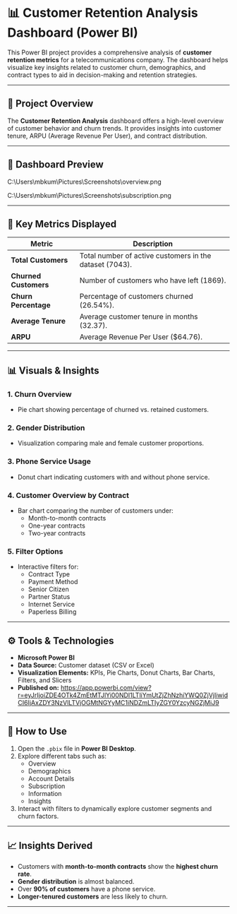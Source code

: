 # 📊 Customer Retention Analysis Dashboard (Power BI)

This Power BI project provides a comprehensive analysis of **customer retention metrics** for a telecommunications company. The dashboard helps visualize key insights related to customer churn, demographics, and contract types to aid in decision-making and retention strategies.

---

## 📁 Project Overview

The **Customer Retention Analysis** dashboard offers a high-level overview of customer behavior and churn trends. It provides insights into customer tenure, ARPU (Average Revenue Per User), and contract distribution.

---

## 📸 Dashboard Preview
C:\Users\mbkum\Pictures\Screenshots\overview.png

C:\Users\mbkum\Pictures\Screenshots\subscription.png

---

## 🧩 Key Metrics Displayed

| Metric | Description |
|--------|--------------|
| **Total Customers** | Total number of active customers in the dataset (7043). |
| **Churned Customers** | Number of customers who have left (1869). |
| **Churn Percentage** | Percentage of customers churned (26.54%). |
| **Average Tenure** | Average customer tenure in months (32.37). |
| **ARPU** | Average Revenue Per User ($64.76). |

---

## 📊 Visuals & Insights

### 1. **Churn Overview**
- Pie chart showing percentage of churned vs. retained customers.

### 2. **Gender Distribution**
- Visualization comparing male and female customer proportions.

### 3. **Phone Service Usage**
- Donut chart indicating customers with and without phone service.

### 4. **Customer Overview by Contract**
- Bar chart comparing the number of customers under:
  - Month-to-month contracts
  - One-year contracts
  - Two-year contracts

### 5. **Filter Options**
- Interactive filters for:
  - Contract Type
  - Payment Method
  - Senior Citizen
  - Partner Status
  - Internet Service
  - Paperless Billing

---

## ⚙️ Tools & Technologies

- **Microsoft Power BI**
- **Data Source:** Customer dataset (CSV or Excel)
- **Visualization Elements:** KPIs, Pie Charts, Donut Charts, Bar Charts, Filters, and Slicers
- **Published on:** https://app.powerbi.com/view?r=eyJrIjoiZDE4OTk4ZmEtMTJlYi00NDI1LTliYmUtZjZhNzhiYWQ0ZjVjIiwidCI6IjAxZDY3NzVlLTVjOGMtNGYyMC1iNDZmLTIyZGY0YzcyNGZjMiJ9

---

## 🚀 How to Use

1. Open the `.pbix` file in **Power BI Desktop**.
2. Explore different tabs such as:
   - Overview
   - Demographics
   - Account Details
   - Subscription
   - Information
   - Insights
3. Interact with filters to dynamically explore customer segments and churn factors.

---

## 📈 Insights Derived

- Customers with **month-to-month contracts** show the **highest churn rate**.
- **Gender distribution** is almost balanced.
- Over **90% of customers** have a phone service.
- **Longer-tenured customers** are less likely to churn.

---
